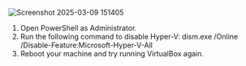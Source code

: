 ![Screenshot 2025-03-09 151405](https://github.com/user-attachments/assets/dc6118c4-af35-434f-b1e5-97987151fd0d)
1. Open PowerShell as Administrator.
2. Run the following command to disable Hyper-V:
    dism.exe /Online /Disable-Feature:Microsoft-Hyper-V-All
3. Reboot your machine and try running VirtualBox again.
